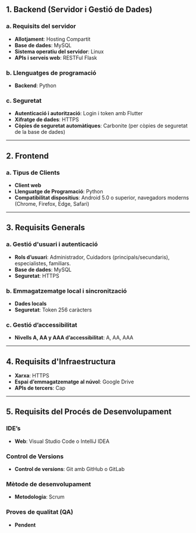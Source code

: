 ## 1. Backend (Servidor i Gestió de Dades)

### a. Requisits del servidor
- **Allotjament**: Hosting Compartit 
- **Base de dades**: MySQL  
- **Sistema operatiu del servidor**: Linux 
- **APIs i serveis web**: RESTFul Flask

### b. Llenguatges de programació
- **Backend**: Python

### c. Seguretat
- **Autenticació i autorització**: Login i token amb Flutter
- **Xifratge de dades**: HTTPS 
- **Còpies de seguretat automàtiques**: Carbonite (per còpies de seguretat de la base de dades)

---

## 2. Frontend

### a. Tipus de Clients
- **Client web**
- **Llenguatge de Programació**: Python
- **Compatibilitat dispositius**: Android 5.0 o superior, navegadors moderns (Chrome, Firefox, Edge, Safari)

---

## 3. Requisits Generals

### a. Gestió d'usuari i autenticació
- **Rols d’usuari**: Administrador, Cuidadors (principals/secundaris), especialistes, familiars.
- **Base de dades**: MySQL  
- **Seguretat**: HTTPS

### b. Emmagatzematge local i sincronització
- **Dades locals**  
- **Seguretat**: Token 256 caràcters

### c. Gestió d’accessibilitat
- **Nivells A, AA y AAA d’accessibilitat**: A, AA, AAA

---

## 4. Requisits d'Infraestructura

- **Xarxa**: HTTPS  
- **Espai d’emmagatzematge al núvol**: Google Drive
- **APIs de tercers**: Cap

---

## 5. Requisits del Procés de Desenvolupament

### IDE’s
- **Web**: Visual Studio Code o IntelliJ IDEA

### Control de Versions
- **Control de versions**: Git amb GitHub o GitLab

### Mètode de desenvolupament
- **Metodologia**: Scrum

### Proves de qualitat (QA)
- **Pendent**